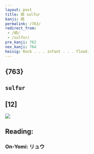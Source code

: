 ```yaml
---
layout: post
title: 硫 sulfur
kanji: 硫
permalink: /763/
redirect_from:
 - /硫/
 - /sulfur/
pre_kanji: 762
nex_kanji: 764
heisig: Rock . . . infant . . . flood.
---
```


## {763}

## `sulfur`

## [12]

<div class="stroke"><img src="E7A1AB.png" /></div>

## Reading:

### On-Yomi: リュウ
